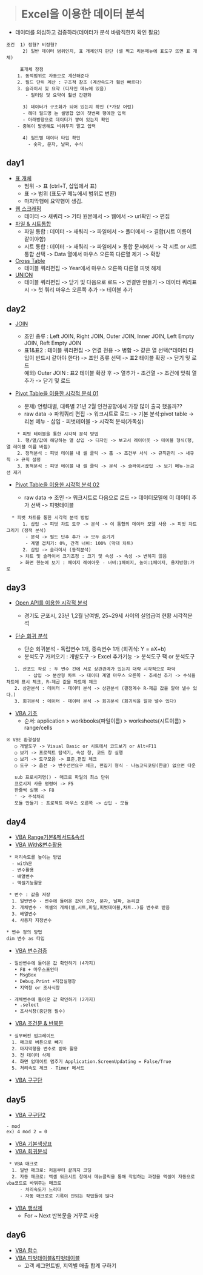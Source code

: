> # Excel을 이용한 데이터 분석

* 데이터를 의심하고 검증하라(데이터가 분석 바람직한지 확인 필요)
```
조건  1) 정형? 비정형?
      2) 일반 데이터 범위인지, 표 개체인지 판단 (셀 찍고 리본메뉴에 표도구 뜨면 표 개체)
      
	 표개체 장점
	1. 동적범위로 자동으로 계산해준다
	2. 필드 단위 계산 : 구조적 참조 (계산속도가 훨씬 빠르다)
	3. 슬라이서 및 요약 (디자인 메뉴에 있음)
	   - 필터링 및 요약이 훨씬 간편화

      3) 데이터가 구조화가 되어 있는지 확인 (*가장 어렵)
	  - 헤더 필드명 는 셀병합 없이 첫번째 행에만 입력
 	  - 아래방향으로 데이터가 쌓여 있는지 확인
  	- 중복이 발생해도 비워두지 말고 입력

      4) 필드별 데이터 타입 확인
	    - 숫자, 문자, 날짜, 수식
  ```
## day1
* [표 개체](data/표개체_이해.xlsx) 
  - 범위 -> 표  (ctrl+T, 삽입에서 표)
  - 표 -> 범위 (표도구 메뉴에서 범위로 변환) 
  - 마지막행에 요약행이 생김.
* [웹 스크래핑](data/웹스캐리핑.xlsx) 
  - 데이터 -> 새쿼리 -> 기타 원본에서 -> 웹에서 -> url확인 -> 편집 
* [파일 & 시트통합](data/시트통합.xlsx)  
  - 파일 통합 : 데이터 -> 새쿼리 -> 파일에서 -> 폴더에서 -> 결합(시트 이름이 같이야함)
  - 시트 통합 : 데이터 -> 새쿼리 -> 파일에서 > 통합 문서에서 -> 각 시트 or 시트통합 선택 -> Data 열에서 마우스 오른쪽 다른열 제거 -> 확장 
* [Cross Table](data/Cross_Table.xlsx)
  - 테이블 쿼리편집 -> Year에서 마우스 오른쪽 다른열 피벗 해제
* [UNION](data/Union.xlsx) 
  - 테이블 쿼리편집 -> 닫기 및 다음으로 로드 -> 연결만 만들기 -> 데이터 쿼리표시 -> 첫 쿼리 마우스 오른쪽 추가 -> 테이블 추가 
## day2
* [JOIN](data/Join.xlsx) 
  - 조인 종류 : Left JOIN, Right JOIN, Outer JOIN, Inner JOIN, Left Empty JOIN, Reft Empty JOIN   
  - 표1&표2 : 테이블 쿼리편집 -> 연결 전용 -> 병합 -> 같은 열 선택(*데이터 타입이 반드시 같아야 한다) -> 조인 종류 선택 -> 표2 테이블 확장 -> 닫기 및 로드   
	    예외) Outer JOIN : 표2 테이블 확장 후 -> 열추가 - 조건열 -> 조건에 맞춰 열 추가 -> 닫기 및 로드   

* [Pivot Table을 이용한 시각적 분석 01](data/Roaming_2102.xlsx) 
  - 문제) 연령대별, 대륙별 21년 2월 인천공항에서 가장 많이 출국 했을까??
  - raw data -> 파워쿼리 편집 -> 워크시트로 로드 -> 기본 분석:pivot table -> 리본 메뉴 - 삽입 - 피벗테이블 -> 시각적 분석(가독성)
```
    * 피벗 테이블을 통한 시각적 분석 방법
    1. 행/열/값에 해당하는 열 삽입 -> 디자인 -> 보고서 레이아웃 -> 테이블 형식(행,열 레이블 이름 바뀜)
    2. 정적분석 : 피벗 테이블 내 셀 클릭 -> 홈 -> 조건부 서식 -> 규칙관리 -> 새규칙 -> 규칙 설정
    3. 동적분석 : 피벗 테이블 내 셀 클릭 -> 분석 -> 슬라이서삽입 -> 보기 메뉴-눈금선 제거
```

* [Pivot Table을 이용한 시각적 분석 02](data/Dashboard.xlsx) 

  - raw data -> 조인 -> 워크시트로 다음으로 로드 ->  데이터모델에 이 데이터 추가 선택 -> 피벗테이블
```
  * 피벗 차트를 통한 시각적 분석 방법 
      1. 삽입 -> 피벗 차트 도구 -> 분석 -> 이 통합의 데이터 모델 사용 -> 피벗 차트 그리기 (정적 분석)
       - 분석 -> 필드 단추 추가 -> 모두 숨기기
       - 계열 겹치기: 0%, 간격 너비: 100% (막대 차트)
      2. 삽입 -> 슬라이서 (동적분석)
     > 차트 및 슬라이서 크기조정 : 크기 및 속성 -> 속성 -> 변하지 않음
     > 화면 한눈에 보기 : 페이지 레이아웃 - 너비:1페이지, 높이:1페이지, 용지방향:가로
```
## day3
* [Open API를 이용한 시각적 분석](data/실업급여현황.xlsx) 
  - 경기도 군포시, 23년 1,2월 남여별, 25~29세 사이의 실업급여 현황 시각적분석

* [단순 회귀 분석](data/단순회귀분석.xlsx) 
  - 단순 회귀분석 - 독립변수 1개, 종속변수 1개 (회귀식: Y = aX+b)
  - 분석도구 가져오기 : 개발도구 -> Excel 추가기능 -> 분석도구 팩 or 분석도구
```
   1. 산포도 작성 : 두 변수 간에 서로 상관관계가 있는지 대략 시각적으로 파악 
   	    - 삽입 -> 분산형 차트 -> 데이터 계열 마우스 오른쪽 - 추세선 추가 -> 수식을 차트에 표시 체크, R-제곱 값을 차트에 체크
   2. 상관분석 : 데이터 - 데이터 분석 -> 상관분석 (결정계수 R-제곱 값을 알아 낼수 있다.)
   3. 회귀분석 : 데이터 - 데이터 분석 -> 회귀분석 (회귀식을 알아 낼수 있다)
```

* [VBA 기초](data/개체모델.xlsm) 
  - 순서: application > workbooks(파일이름) > worksheets(시트이름) > range/cells
 ```
 ※ VBE 환경설정
	○ 개발도구 -> Visual Basic or 시트에서 코드보기 or Alt+F11
	○ 보기 -> 프로젝트 탐색기, 속성 창, 코드 창 실행 
	○ 보기 -> 도구모음 -> 표준,편집 체크
	○ 도구 -> 옵션 -> 변수선언요구 체크, 편집기 형식 - 나눔고딕코딩(한글) 없으면 다운
	
	sub 프로시저명() - 매크로 파일의 최소 단위
	프로시저 사용 명령어 -> F5
	한줄씩 실행 -> F8
	' -> 주석처리
	모듈 만들기 : 프로젝트 마우스 오른쪽 -> 삽입 - 모듈
```

## day4
* [VBA Range기본&메서드&속성](data/Range_개체.xlsm) 
* [VBA With&변수활용](data/with_변수.xlsm) 
```
 * 처리속도를 높이는 방법
  - with문
  - 변수활용
  - 배열변수
  - 엑셀기능활용

 * 변수 : 값을 저장
  1. 일반변수 - 변수에 들어온 값이 숫자, 문자, 날짜, 논리값
  2. 개체변수 - 엑셀의 개체(셀,시트,파일,피벗테이블,차트..)를 변수로 받음
  3. 배열변수
  4. 사용자 지정변수

* 변수 정의 방법
dim 변수 as 타입
```
* [VBA 변수검증](data/변수검증.xlsm) 
```
 - 일반변수에 들어온 값 확인하기 (4가지)
   • F8 + 마우스포인터
   • MsgBox
   • Debug.Print +직접실행창
   • 지역창 or 조사식창
 
 - 개체변수에 들어온 값 확인하기 (2가지)
   • .select
   • 조사식창(중단점 필수)
```
* [VBA 조건문 & 반복문](data/평가표.xlsm)
```
 * 실무버전 업그레이드
  1. 매크로 버튼으로 빼기
  2. 마지막행을 변수로 받아 활용
  3. 전 데이터 삭제
  4. 화면 업데이트 멈추기 Application.ScreenUpdating = False/True
  5. 처리속도 체크 - Timer 메서드
```
* [VBA 구구단](data/구구단.xlsm) 

## day5
* [VBA 구구단2](data/구구단2.xlsm)
```
- mod
ex) 4 mod 2 = 0
```
* [VBA 기본색상표](data/VBA기본색상표.xlsm)
* [VBA 회귀분석](data/회귀분석.xlsm)
```
 * VBA 매크로
  1. 일반 매크로: 처음부터 끝까지 코딩 
  2. 자동 매크로: 엑셀 워크시트 창에서 메뉴클릭을 통해 작업하는 과정을 엑셀이 자동으로 vba코드로 바꿔주는 매크로 
     - 처리속도가 느리다
     - 자동 매크로로 기록이 안되는 작업들이 많다
```
* [VBA 행삭제](data/행삭제.xlsm)
  - For ~ Next 반복문을 거꾸로 사용
  
## day6

* [VBA 함수](data/숫자추출.xlsm)
* [VBA 피벗테이블&피벗테이블](data/VBA_피벗테이블,차트.zip)
  - 고객 세그먼트별, 지역별 매출 합계 구하기

